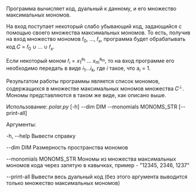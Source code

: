 Программа вычисляет код, дуальный к данному, и его множество максимальных мономов.

На вход поступает некоторый слабо убывающий код, задающийся с помощью своего множества максимальных мономов.
То есть, получив на вход множество мономов 𝑓<sub>0</sub>, ..., 𝑓<sub>𝑠</sub>, программа будет обрабатывать код 𝐶 = 𝑓<sub>0</sub> &#8746; ... &#8746; 𝑓<sub>𝑠</sub>.

Если некоторый моном 𝑓<sub>𝑖</sub> = 𝑥<sub>1</sub><sup>a<sub>1</sub></sup> ... 𝑥<sub>m</sub><sup>a<sub>m</sub></sup>, то на вход программе его необходимо передать в виде 𝑖<sub>1</sub>...𝑖<sub>k</sub>, где 𝑖 такое, что a<sub>𝑖</sub> = 1.

Результатом работы программы является список мономов, содержащихся в множестве максимальных мономов множества 𝐶<sup>⊥</sup>. Мономы представляются в таком же виде, как описано выше.

Использование: *polar.py* [-h] --dim DIM --monomials MONOMS_STR [--print-all]

Аргументы:

  -h, --help            Вывести справку
  
  --dim DIM             Размерность пространства мономов
  
  --monomials MONOMS_STR
                        Мономы из множества максимальных мономов кода через
                        запятую в кавычках, пример - "12345, 2346, 1237"

  --print-all           Вывести весь дуальный код (без этого аргумента
                        выводится только множество максимальных мономов)
